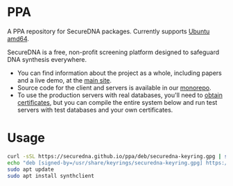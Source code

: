 # PPA
A PPA repository for SecureDNA packages.  Currently supports [Ubuntu amd64](https://github.com/SecureDNA/ppa).

SecureDNA is a free, non-profit screening platform designed to safeguard DNA synthesis everywhere.

- You can find information about the project as a whole, including papers and a live demo, at the [main site](https://securedna.org).
- Source code for the client and servers is available in our [monorepo](https://github.com/SecureDNA/SecureDNA).
- To use the production servers with real databases, you'll need to [obtain certificates](https://securedna.org/start/), but you can compile the entire system below and run test servers with test databases and your own certificates.

# Usage

```bash
curl -sSL https://securedna.github.io/ppa/deb/securedna-keyring.gpg | sudo tee /usr/share/keyrings/securedna-keyring.gpg > /dev/null
echo "deb [signed-by=/usr/share/keyrings/securedna-keyring.gpg] https://securedna.github.io/ppa/deb ./" | sudo tee /etc/apt/sources.list.d/securedna.list > /dev/null
sudo apt update
sudo apt install synthclient
```
